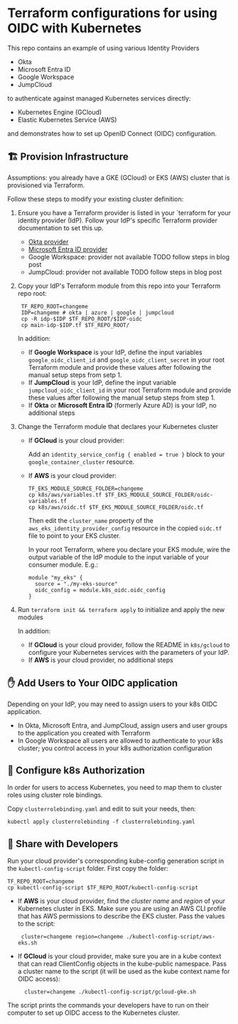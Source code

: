 # Terraform configurations for using OIDC with Kubernetes
This repo contains an example of using various Identity Providers
- Okta
- Microsoft Entra ID
- Google Workspace
- JumpCloud

to authenticate against managed Kubernetes services directly:
- Kubernetes Engine (GCloud)
- Elastic Kubernetes Service (AWS)

and demonstrates how to set up OpenID Connect (OIDC) configuration.

## 🏗️ Provision Infrastructure

Assumptions: you already have a GKE (GCloud) or EKS (AWS) cluster that is provisioned via Terraform.

Follow these steps to modify your existing cluster definition:

1. Ensure you have a Terraform provider is listed in your `terraform for your identity provider (IdP). Follow your IdP's specific Terraform provider documentation to set this up.
    - [Okta provider](https://registry.terraform.io/providers/okta/okta/latest/docs)
    - [Microsoft Entra ID provider](https://registry.terraform.io/providers/hashicorp/azuread/latest/docs)
    - Google Workspace: provider not available TODO follow steps in blog post
    - JumpCloud: provider not available TODO follow steps in blog post

2. Copy your IdP's Terraform module from this repo into your Terraform repo root:

        TF_REPO_ROOT=changeme
        IDP=changeme # okta | azure | google | jumpcloud
        cp -R idp-$IDP $TF_REPO_ROOT/$IDP-oidc
        cp main-idp-$IDP.tf $TF_REPO_ROOT/

    In addition:
    - If **Google Workspace** is your IdP, define the input variables `google_oidc_client_id` and `google_oidc_client_secret` in your root Terraform module and provide these values after following the manual setup steps from setp 1.
    - If **JumpCloud** is your IdP, define the input variable `jumpcloud_oidc_client_id` in your root Terraform module and provide these values after following the manual setup steps from step 1.
    - If **Okta** or **Microsoft Entra ID** (formerly Azure AD) is your IdP, no additional steps

3. Change the Terraform module that declares your Kubernetes cluster

      - If **GCloud** is your cloud provider:

          Add an `identity_service_config { enabled = true }` block to your `google_container_cluster` resource.

      - If **AWS** is your cloud provider:

            TF_EKS_MODULE_SOURCE_FOLDER=changeme
            cp k8s/aws/variables.tf $TF_EKS_MODULE_SOURCE_FOLDER/oidc-variables.tf
            cp k8s/aws/oidc.tf $TF_EKS_MODULE_SOURCE_FOLDER/oidc.tf

        Then edit the `cluster_name` property of the `aws_eks_identity_provider_config` resource in the copied `oidc.tf` file to point to your EKS cluster.

        In your root Terraform, where you declare your EKS module, wire the output variable of the IdP module to the input variable of your consumer module. E.g.:

            module "my_eks" {
              source = "./my-eks-source"
              oidc_config = module.k8s_oidc.oidc_config
            }

4. Run `terraform init && terraform apply` to initialize and apply the new modules
   
    In addition:
    - If **GCloud** is your cloud provider, follow the README in `k8s/gcloud` to configure your Kubernetes services with the parameters of your IdP.
    - If **AWS** is your cloud provider, no additional steps

## ✋ Add Users to Your OIDC application

Depending on your IdP, you may need to assign users to your k8s OIDC application.

- In Okta, Microsoft Entra, and JumpCloud, assign users and user groups to the application you created with Terraform
- In Google Workspace all users are allowed to authenticate to your k8s cluster; you control access in your k8s authorization configuration

## 🛂 Configure k8s Authorization

In order for users to access Kubernetes, you need to map them to cluster roles using cluster role bindings.

Copy `clusterrolebinding.yaml` and edit to suit your needs, then:

```
kubectl apply clusterrolebinding -f clusterrolebinding.yaml
```

## 💝 Share with Developers

Run your cloud provider's corresponding kube-config generation script in the `kubectl-config-script` folder. First copy the folder:

```
TF_REPO_ROOT=changeme
cp kubectl-config-script $TF_REPO_ROOT/kubectl-config-script
```

- If **AWS** is your cloud provider, find the _cluster name_ and _region_ of your Kubernetes cluster in EKS. Make sure you are using an AWS CLI profile that has AWS permissions to describe the EKS cluster. Pass the values to the script:

       cluster=changeme region=changeme ./kubectl-config-script/aws-eks.sh

- If **GCloud** is your cloud provider, make sure you are in a kube context that can read ClientConfig objects in the kube-public namespace. Pass a cluster name to the script (it will be used as the kube context name for OIDC access):

        cluster=changeme ./kubectl-config-script/gcloud-gke.sh

The script prints the commands your developers have to run on their computer to set up OIDC access to the Kubernetes cluster.
